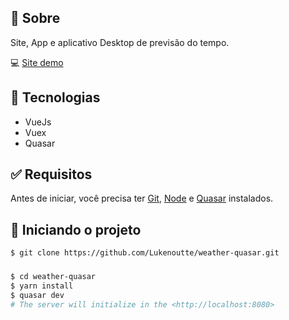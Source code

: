 ## 🎯 Sobre

Site, App e aplicativo Desktop de previsão do tempo.

💻 [Site demo](https://weather-lukenoutte.netlify.app/)

## 🚀 Tecnologias

- VueJs
- Vuex
- Quasar

## ✅ Requisitos

Antes de iniciar, você precisa ter [Git](https://git-scm.com), [Node](https://nodejs.org/en/) e [Quasar](https://quasar.dev/) instalados.

## 🔌 Iniciando o projeto
```bash
$ git clone https://github.com/Lukenoutte/weather-quasar.git
```

### 

```bash
$ cd weather-quasar
$ yarn install
$ quasar dev
# The server will initialize in the <http://localhost:8080>
```
